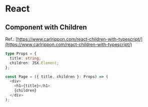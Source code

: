 # React

## Component with Children
Ref.: [https://www.carlrippon.com/react-children-with-typescript/](https://www.carlrippon.com/react-children-with-typescript/)

```ts
type Props = {
  title: string;
  children: JSX.Element;
};

const Page = ({ title, children }: Props) => (
  <div>
    <h1>{title}</h1>
    {children}
  </div>
);
```

